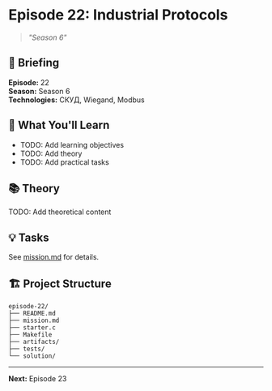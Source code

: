 # Episode 22: Industrial Protocols
> *"Season 6"*

## 📖 Briefing

**Episode:** 22  
**Season:** Season 6  
**Technologies:** СКУД, Wiegand, Modbus

## 🎯 What You'll Learn

- TODO: Add learning objectives
- TODO: Add theory
- TODO: Add practical tasks

## 📚 Theory

TODO: Add theoretical content

## 💡 Tasks

See [mission.md](mission.md) for details.

## 🏗 Project Structure

```
episode-22/
├── README.md
├── mission.md
├── starter.c
├── Makefile
├── artifacts/
├── tests/
└── solution/
```

---

**Next:** Episode 23
